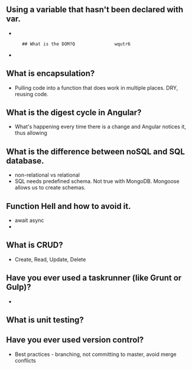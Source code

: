 ## Using a variable that hasn't been declared with var.  
-

          ## What is the DOM?Q               wqutr6      
-

## What is encapsulation?
- Pulling code into a function that does work in multiple places. DRY, reusing
code.

## What is the digest cycle in Angular?
- What's happening every time there is a change and Angular notices it, thus allowing

## What is the difference between noSQL and SQL database.
- non-relational vs relational
- SQL needs predefined schema. Not true with MongoDB. Mongoose allows us to create
schemas.

## Function Hell and how to avoid it.
- await async
-

## What is CRUD?
- Create, Read, Update, Delete

## Have you ever used a taskrunner (like Grunt or Gulp)?
-

## What is unit testing?

## Have you ever used version control?
- Best practices - branching, not committing to master, avoid merge conflicts

##
